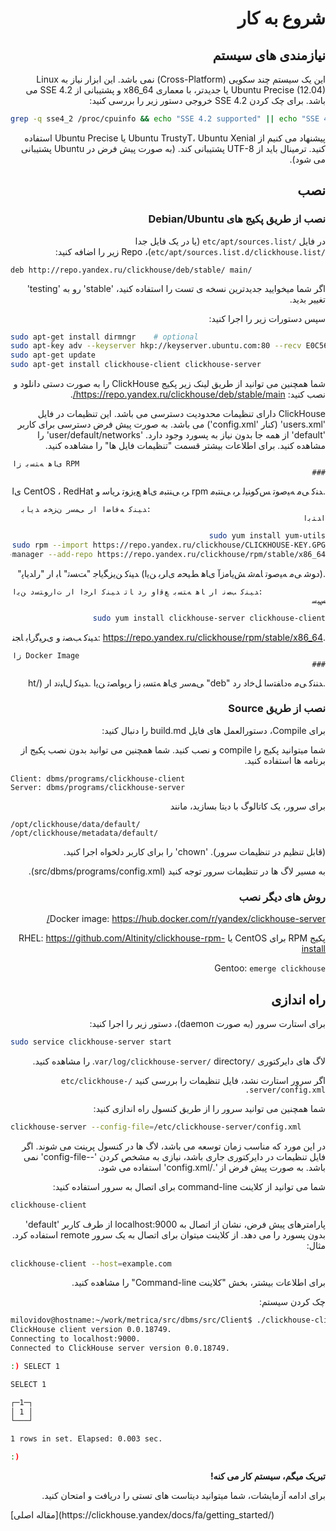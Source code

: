 <div dir="rtl" markdown="1">

# شروع به کار

## نیازمندی های سیستم

این یک سیستم چند سکویی (Cross-Platform) نمی باشد. این ابزار نیاز به Linux Ubuntu Precise (12.04) یا جدیدتر، با معماری x86\_64 و پشتیبانی از SSE 4.2 می باشد. برای چک کردن SSE 4.2 خروجی دستور زیر را بررسی کنید:

</div>

```bash
grep -q sse4_2 /proc/cpuinfo && echo "SSE 4.2 supported" || echo "SSE 4.2 not supported"
```

<div dir="rtl" markdown="1">

پیشنهاد می کنیم از Ubuntu TrustyT، Ubuntu Xenial یا Ubuntu Precise استفاده کنید. ترمینال باید از UTF-8 پشتیبانی کند. (به صورت پیش فرض در Ubuntu پشتیبانی می شود).

## نصب

### نصب از طریق پکیج های Debian/Ubuntu

در فایل `/etc/apt/sources.list` (یا در یک فایل جدا `/etc/apt/sources.list.d/clickhouse.list`)، Repo زیر را اضافه کنید:

</div>

```
deb http://repo.yandex.ru/clickhouse/deb/stable/ main/
```

<div dir="rtl" markdown="1">

اگر شما میخوایید جدیدترین نسخه ی تست را استفاده کنید، 'stable' رو به 'testing' تغییر بدید.

سپس دستورات زیر را اجرا کنید:

</div>

```bash
sudo apt-get install dirmngr    # optional
sudo apt-key adv --keyserver hkp://keyserver.ubuntu.com:80 --recv E0C56BD4    # optional
sudo apt-get update
sudo apt-get install clickhouse-client clickhouse-server
```

<div dir="rtl" markdown="1">

شما همچنین می توانید از طریق لینک زیر پکیج ClickHouse را به صورت دستی دانلود و نصب کنید: <https://repo.yandex.ru/clickhouse/deb/stable/main/>.

ClickHouse دارای تنظیمات محدودیت دسترسی می باشد. این تنظیمات در فایل 'users.xml' (کنار 'config.xml') می باشد. به صورت پیش فرض دسترسی برای کاربر 'default' از همه جا بدون نیاز به پسورد وجود دارد. 'user/default/networks' را مشاهده کنید. برای اطلاعات بیشتر قسمت "تنظیمات فایل ها" را مشاهده کنید.

                                                           RPM ﯼﺎﻫ ﻪﺘﺴﺑ ﺯﺍ ###

.ﺪﻨﮐ ﯽﻣ ﻪﯿﺻﻮﺗ ﺲﮐﻮﻨﯿﻟ ﺮﺑ ﯽﻨﺘﺒﻣ rpm ﺮﺑ ﯽﻨﺘﺒﻣ ﯼﺎﻫ ﻊﯾﺯﻮﺗ ﺮﯾﺎﺳ ﻭ CentOS ، RedHat ﯼﺍ

                                           :ﺪﯿﻨﮐ ﻪﻓﺎﺿﺍ ﺍﺭ ﯽﻤﺳﺭ ﻥﺰﺨﻣ ﺪﯾﺎﺑ ﺍﺪﺘﺑﺍ

```bash
sudo yum install yum-utils
sudo rpm --import https://repo.yandex.ru/clickhouse/CLICKHOUSE-KEY.GPG
sudo yum-config-manager --add-repo https://repo.yandex.ru/clickhouse/rpm/stable/x86_64
```

.(ﺩﻮﺷ ﯽﻣ ﻪﯿﺻﻮﺗ ﺎﻤﺷ ﺶﯾﺎﻣﺯﺁ ﯼﺎﻫ ﻂﯿﺤﻣ ﯼﺍﺮﺑ ﻦﯾﺍ) ﺪﯿﻨﮐ ﻦﯾﺰﮕﯾﺎﺟ "ﺖﺴﺗ" ﺎﺑ ﺍﺭ "ﺭﺍﺪﯾﺎﭘ"

                  :ﺪﯿﻨﮐ ﺐﺼﻧ ﺍﺭ ﺎﻫ ﻪﺘﺴﺑ ﻊﻗﺍﻭ ﺭﺩ ﺎﺗ ﺪﯿﻨﮐ ﺍﺮﺟﺍ ﺍﺭ ﺕﺍﺭﻮﺘﺳﺩ ﻦﯾﺍ ﺲﭙﺳ

```bash
sudo yum install clickhouse-server clickhouse-client
```

.<https://repo.yandex.ru/clickhouse/rpm/stable/x86_64> :ﺪﯿﻨﮐ ﺐﺼﻧ ﻭ ﯼﺮﯿﮔﺭﺎﺑ ﺎﺠﻨ

                                                           Docker Image ﺯﺍ ###

.ﺪﻨﻨﮐ ﯽﻣ ﻩﺩﺎﻔﺘﺳﺍ ﻞﺧﺍﺩ ﺭﺩ "deb" ﯽﻤﺳﺭ ﯼﺎﻫ ﻪﺘﺴﺑ ﺯﺍ ﺮﯾﻭﺎﺼﺗ ﻦﯾﺍ .ﺪﯿﻨﮐ ﻝﺎﺒﻧﺩ ﺍﺭ (/ht


### نصب از طریق Source

برای Compile، دستورالعمل های فایل build.md را دنبال کنید:

شما میتوانید پکیج را compile و نصب کنید. شما همچنین می توانید بدون نصب پکیج از برنامه ها استفاده کنید.

</div>

```
Client: dbms/programs/clickhouse-client
Server: dbms/programs/clickhouse-server
```

<div dir="rtl" markdown="1">

برای سرور، یک کاتالوگ با دیتا بسازید، مانند

</div>

```
/opt/clickhouse/data/default/
/opt/clickhouse/metadata/default/
```

<div dir="rtl" markdown="1">

(قابل تنظیم در تنظیمات سرور). 'chown' را برای کاربر دلخواه اجرا کنید.

به مسیر لاگ ها در تنظیمات سرور توجه کنید (src/dbms/programs/config.xml).

### روش های دیگر نصب

Docker image: <https://hub.docker.com/r/yandex/clickhouse-server/>

پکیج RPM برای CentOS یا RHEL: <https://github.com/Altinity/clickhouse-rpm-install>

Gentoo: `emerge clickhouse`

## راه اندازی

برای استارت سرور (به صورت daemon)، دستور زیر را اجرا کنید:

</div>

```bash
sudo service clickhouse-server start
```

<div dir="rtl" markdown="1">

لاگ های دایرکتوری `/var/log/clickhouse-server/` directory. را مشاهده کنید.

اگر سرور استارت نشد، فایل تنظیمات را بررسی کنید `/etc/clickhouse-server/config.xml.`

شما همچنین می توانید سرور را از طریق کنسول راه اندازی کنید:

</div>

```bash
clickhouse-server --config-file=/etc/clickhouse-server/config.xml
```

<div dir="rtl" markdown="1">

در این مورد که مناسب زمان توسعه می باشد، لاگ ها در کنسول پرینت می شوند. اگر فایل تنظیمات در دایرکتوری جاری باشد، نیازی به مشخص کردن '--config-file' نمی باشد. به صورت پیش فرض از './config.xml' استفاده می شود.

شما می توانید از کلاینت command-line برای اتصال به سرور استفاده کنید:

</div>

```bash
clickhouse-client
```

<div dir="rtl" markdown="1">

پارامترهای پیش فرض، نشان از اتصال به localhost:9000 از طرف کاربر 'default' بدون پسورد را می دهد. از کلاینت میتوان برای اتصال به یک سرور remote استفاده کرد. مثال:

</div>

```bash
clickhouse-client --host=example.com
```

<div dir="rtl" markdown="1">

برای اطلاعات بیشتر، بخش "کلاینت Command-line" را مشاهده کنید.

چک کردن سیستم:

</div>

```bash
milovidov@hostname:~/work/metrica/src/dbms/src/Client$ ./clickhouse-client
ClickHouse client version 0.0.18749.
Connecting to localhost:9000.
Connected to ClickHouse server version 0.0.18749.

:) SELECT 1

SELECT 1

┌─1─┐
│ 1 │
└───┘

1 rows in set. Elapsed: 0.003 sec.

:)
```

<div dir="rtl" markdown="1">

**تبریک میگم، سیستم کار می کنه!**

برای ادامه آزمایشات، شما میتوانید دیتاست های تستی را دریافت و امتحان کنید.

</div>
[مقاله اصلی](https://clickhouse.yandex/docs/fa/getting_started/) <!--hide-->
